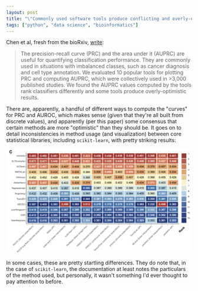 ```yaml
---
layout: post
title: "\"Commonly used software tools produce conflicting and overly-optimistic AUPRC values\" (2024)"
tags: ["python", "data science", "bioinformatics"]
---
```

Chen et al, fresh from the bioRxiv, [write](https://www.biorxiv.org/content/10.1101/2024.02.02.578654v1):

> The precision-recall curve (PRC) and the area under it (AUPRC) are useful for quantifying classification performance. They are commonly used in situations with imbalanced classes, such as cancer diagnosis and cell type annotation. We evaluated 10 popular tools for plotting PRC and computing AUPRC, which were collectively used in >3,000 published studies. We found the AUPRC values computed by the tools rank classifiers differently and some tools produce overly-optimistic results.

There are, apparently, a handful of different ways to compute the "curves" for PRC and AUROC, which makes sense (given that they're all built from discrete values), and apparently (per this paper) some consensus that certain methods are more "optimistic" than they should be. It goes on to detail inconsistencies in method usage (and visualization) between core statistical libraries, including `scikit-learn`, with pretty striking results:

![Figure 2c: AUPRC values for different prediction sets, as calculated from different statistical libraries](/assets/img/auprc_figure.png)

In some cases, these are pretty startling differences. They do note that, in the case of `scikit-learn`, the documentation at least notes the particulars of the method used, but personally, it wasn't something I'd ever thought to pay attention to before.
